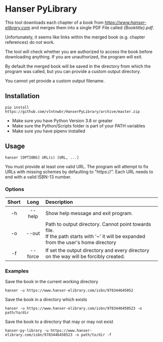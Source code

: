 # Hanser PyLibrary

This tool downloads each chapter of a book from *https://www.hanser-elibrary.com* 
and merges them into a single PDF File called *{Booktitle}.pdf*. 

Unfortunately, it seems like links  within the merged book (e.g.
chapter references) do not work.

The tool will check whether you are authorized to access the book before
downloading anything. If you are unauthorized, the program will exit.

By default the merged book will be saved in the directory from which the
program was called, but you can provide a custom output directory.

You cannot yet provide a custom output filename.

## Installation
`pip install https://github.com/vlntnwbr/HanserPyLibrary/archive/master.zip`

*  Make sure you have Python Version 3.8 or greater
*  Make sure the Python/Scripts folder is part of your PATH variables
*  Make sure you have pipenv installed

## Usage
`hanser [OPTIONS] URL(s) [URL, ...]`

You must provide at least one valid URL. The program will attempt to
fix URLs with missing schemes by defaulting to "https://". Each URL
needs to end with a valid ISBN-13 number.

### Options
| **Short** | **Long** | **Description** |
| :-: | :-: | :-- |
| -h | --help | Show help message and exit program. |
| -o | --out | Path to output directory. Cannot point towards file. <br> If the path starts with '~' it will be expanded from the user's home directory |
| -f | --force | If set the output directory and every directory on the way will be forcibly created. |

### Examples
Save the book in the current working directory

`hanser -u https://www.hanser-elibrary.com/isbn/978344645052`

Save the book in a directory which exists

`hanser -u https://www.hanser-elibrary.com/isbn/9783446450523 -o path/to/dir`

Save the book to a directory that may or may not exist

`hanser-py-library -u https://www.hanser-elibrary.com/isbn/9783446450523 -o path/to/dir -f`
